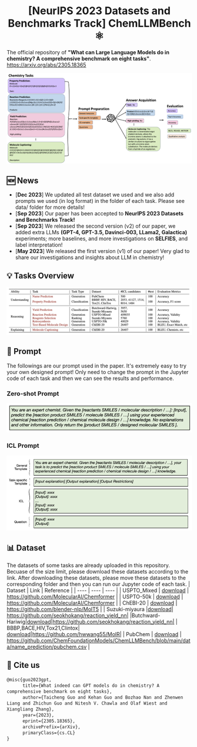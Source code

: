 <h1 align="center"> [NeurIPS 2023 Datasets and Benchmarks Track] ChemLLMBench ⚛  </h1>

The official repository of **"What can Large Language Models do in chemistry? A comprehensive benchmark on eight tasks"**. https://arxiv.org/abs/2305.18365 

![frame](draft_frame3.png)

## 🆕 News
- \[**Dec 2023**\] We updated all test dataset we used and we also add prompts we used (in log format) in the folder of each task. Please see data/ folder for more details!
- \[**Sep 2023**\] Our paper has been accepted to **NeurIPS 2023 Datasets and Benchmarks Track!**
- \[**Sep 2023**\] We released the second version (v2) of our paper, we added extra LLMs **(GPT-4, GPT-3.5, Davinci-003, LLama2, Galactica)** experiments; more baselines, and more investigations on **SELFIES**, and label interpretation!
- \[**May 2023**\] We released the first version (v1) of our paper! Very glad to share our investigations and insights about LLM in chemistry!


## 💡 Tasks Overview
![Task_overview](task_overview.png)



## 📌 Prompt
The followings are our prompt used in the paper. It's extremely easy to try your own designed prompt! Only need to change the prompt in the Jupyter code of each task and then we can see the results and performance.
### Zero-shot Prompt 
![zero_prompt](zero_shot.png)


### ICL Prompt
![ICL](icl.png)


## 📊 Dataset
The datasets of some tasks are already uploaded in this repository.
Becuase of the size limit, please download these datasets according to the link. After downloading these datasets, please move these datasets to the corresponding folder and then you can run our Jupyter code of each task.
| Dataset  | Link  |  Reference | 
|  ----  | ----  |  ----  |
| USPTO_Mixed  | [download](https://az.app.box.com/s/7eci3nd9vy0xplqniitpk02rbg9q2zcq/folder/144882141119) |  https://github.com/MolecularAI/Chemformer     | 
| USPTO-50k  | [download](https://az.app.box.com/s/7eci3nd9vy0xplqniitpk02rbg9q2zcq/folder/144882141119) |  https://github.com/MolecularAI/Chemformer     |
| ChEBI-20   | [download](https://github.com/blender-nlp/MolT5/tree/main/ChEBI-20_data)  |   https://github.com/blender-nlp/MolT5   |
| Suzuki-miyaura |[download](https://github.com/seokhokang/reaction_yield_nn/blob/main/data/dataset_2_0.npz)| https://github.com/seokhokang/reaction_yield_nn|
|Butchward-Hariwig|[download](https://github.com/seokhokang/reaction_yield_nn/blob/main/data/dataset_1_0.npz)|https://github.com/seokhokang/reaction_yield_nn|
| BBBP,BACE,HIV,Tox21,Clintox| [download](https://github.com/hwwang55/MolR/tree/master/data)|https://github.com/hwwang55/MolR|
| PubChem | [download](https://github.com/ChemFoundationModels/ChemLLMBench/blob/main/data/name_prediction/pubchem.csv) | https://github.com/ChemFoundationModels/ChemLLMBench/blob/main/data/name_prediction/pubchem.csv | 


## 🤗 Cite us 
```text
@misc{guo2023gpt,
      title={What indeed can GPT models do in chemistry? A comprehensive benchmark on eight tasks}, 
      author={Taicheng Guo and Kehan Guo and Bozhao Nan and Zhenwen Liang and Zhichun Guo and Nitesh V. Chawla and Olaf Wiest and Xiangliang Zhang},
      year={2023},
      eprint={2305.18365},
      archivePrefix={arXiv},
      primaryClass={cs.CL}
}
```




